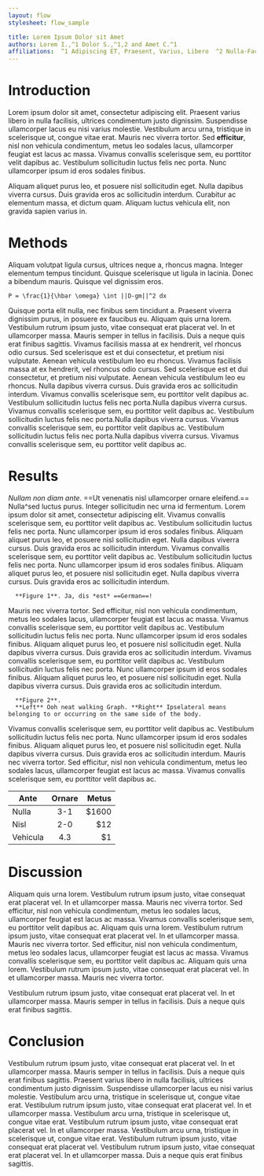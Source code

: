 ```yaml
---
layout: flow
stylesheet: flow_sample

title: Lorem Ipsum Dolor sit Amet
authors: Lorem I.,^1 Dolor S.,^1,2 and Amet C.^1
affiliations:  ^1 Adipiscing ET, Praesent, Varius, Libero  ^2 Nulla-Facilisis, Ultrices, Justo
---
```


# Introduction

Lorem ipsum dolor sit amet, consectetur adipiscing elit. Praesent varius libero in nulla facilisis, ultrices condimentum justo dignissim. Suspendisse ullamcorper lacus eu nisi varius molestie. Vestibulum arcu urna, tristique in scelerisque ut, congue vitae erat. Mauris nec viverra tortor. Sed **efficitur**, nisl non vehicula condimentum, metus leo sodales lacus, ullamcorper feugiat est lacus ac massa. Vivamus convallis scelerisque sem, eu porttitor velit dapibus ac. Vestibulum sollicitudin luctus felis nec porta. Nunc ullamcorper ipsum id eros sodales finibus.

Aliquam aliquet purus leo, et posuere nisl sollicitudin eget. Nulla dapibus viverra cursus. Duis gravida eros ac sollicitudin interdum. Curabitur ac elementum massa, et dictum quam. Aliquam luctus vehicula elit, non gravida sapien varius in.

# Methods

Aliquam volutpat ligula cursus, ultrices neque a, rhoncus magna. Integer elementum tempus tincidunt. Quisque scelerisque ut ligula in lacinia. Donec a bibendum mauris. Quisque vel dignissim eros.

```
P = \frac{1}{\hbar \omega} \int ||D-gm||^2 dx
```

Quisque porta elit nulla, nec finibus sem tincidunt a. Praesent viverra dignissim purus, in posuere ex faucibus eu. Aliquam quis urna lorem. Vestibulum rutrum ipsum justo, vitae consequat erat placerat vel. In et ullamcorper massa. Mauris semper in tellus in facilisis. Duis a neque quis erat finibus sagittis. Vivamus facilisis massa at ex hendrerit, vel rhoncus odio cursus. Sed scelerisque est et dui consectetur, et pretium nisi vulputate. Aenean vehicula vestibulum leo eu rhoncus. Vivamus facilisis massa at ex hendrerit, vel rhoncus odio cursus. Sed scelerisque est et dui consectetur, et pretium nisi vulputate. Aenean vehicula vestibulum leo eu rhoncus. Nulla dapibus viverra cursus. Duis gravida eros ac sollicitudin interdum. Vivamus convallis scelerisque sem, eu porttitor velit dapibus ac. Vestibulum sollicitudin luctus felis nec porta.Nulla dapibus viverra cursus. Vivamus convallis scelerisque sem, eu porttitor velit dapibus ac. Vestibulum sollicitudin luctus felis nec porta.Nulla dapibus viverra cursus. Vivamus convallis scelerisque sem, eu porttitor velit dapibus ac. Vestibulum sollicitudin luctus felis nec porta.Nulla dapibus viverra cursus. Vivamus convallis scelerisque sem, eu porttitor velit dapibus ac.

# Results

*Nullam* _non diam ante_. ==Ut venenatis nisl ullamcorper ornare eleifend.== Nulla^sed luctus purus. Integer sollicitudin nec urna id fermentum. Lorem ipsum dolor sit amet, consectetur adipiscing elit. Vivamus convallis scelerisque sem, eu porttitor velit dapibus ac. Vestibulum sollicitudin luctus felis nec porta. Nunc ullamcorper ipsum id eros sodales finibus. Aliquam aliquet purus leo, et posuere nisl sollicitudin eget. Nulla dapibus viverra cursus. Duis gravida eros ac sollicitudin interdum. Vivamus convallis scelerisque sem, eu porttitor velit dapibus ac. Vestibulum sollicitudin luctus felis nec porta. Nunc ullamcorper ipsum id eros sodales finibus. Aliquam aliquet purus leo, et posuere nisl sollicitudin eget. Nulla dapibus viverra cursus. Duis gravida eros ac sollicitudin interdum.

```lorem.jpg
  **Figure 1**. Ja, dis *est* ==German==!
```
Mauris nec viverra tortor. Sed efficitur, nisl non vehicula condimentum, metus leo sodales lacus, ullamcorper feugiat est lacus ac massa. Vivamus convallis scelerisque sem, eu porttitor velit dapibus ac. Vestibulum sollicitudin luctus felis nec porta. Nunc ullamcorper ipsum id eros sodales finibus. Aliquam aliquet purus leo, et posuere nisl sollicitudin eget. Nulla dapibus viverra cursus. Duis gravida eros ac sollicitudin interdum. Vivamus convallis scelerisque sem, eu porttitor velit dapibus ac. Vestibulum sollicitudin luctus felis nec porta. Nunc ullamcorper ipsum id eros sodales finibus. Aliquam aliquet purus leo, et posuere nisl sollicitudin eget. Nulla dapibus viverra cursus. Duis gravida eros ac sollicitudin interdum.

```ipsum.jpg
  **Figure 2**.
  **Left** Ooh neat walking Graph. **Right** Ipselateral means belonging to or occurring on the same side of the body.
```
Vivamus convallis scelerisque sem, eu porttitor velit dapibus ac. Vestibulum sollicitudin luctus felis nec porta. Nunc ullamcorper ipsum id eros sodales finibus. Aliquam aliquet purus leo, et posuere nisl sollicitudin eget. Nulla dapibus viverra cursus. Duis gravida eros ac sollicitudin interdum. Mauris nec viverra tortor. Sed efficitur, nisl non vehicula condimentum, metus leo sodales lacus, ullamcorper feugiat est lacus ac massa. Vivamus convallis scelerisque sem, eu porttitor velit dapibus ac.

| Ante       | Ornare  | Metus |
| ---------- |:-------:| -----:|
| Nulla      | 3-1     | $1600 |
| Nisl       | 2-0     |   $12 |
| Vehicula   | 4.3     |    $1 |

# Discussion

Aliquam quis urna lorem. Vestibulum rutrum ipsum justo, vitae consequat erat placerat vel. In et ullamcorper massa. Mauris nec viverra tortor. Sed efficitur, nisl non vehicula condimentum, metus leo sodales lacus, ullamcorper feugiat est lacus ac massa. Vivamus convallis scelerisque sem, eu porttitor velit dapibus ac. Aliquam quis urna lorem. Vestibulum rutrum ipsum justo, vitae consequat erat placerat vel. In et ullamcorper massa. Mauris nec viverra tortor. Sed efficitur, nisl non vehicula condimentum, metus leo sodales lacus, ullamcorper feugiat est lacus ac massa. Vivamus convallis scelerisque sem, eu porttitor velit dapibus ac. Aliquam quis urna lorem. Vestibulum rutrum ipsum justo, vitae consequat erat placerat vel. In et ullamcorper massa. Mauris nec viverra tortor.

Vestibulum rutrum ipsum justo, vitae consequat erat placerat vel. In et ullamcorper massa.
Mauris semper in tellus in facilisis. Duis a neque quis erat finibus sagittis.


# Conclusion

Vestibulum rutrum ipsum justo, vitae consequat erat placerat vel. In et ullamcorper massa.
Mauris semper in tellus in facilisis. Duis a neque quis erat finibus sagittis. Praesent varius libero in nulla facilisis, ultrices condimentum justo dignissim. Suspendisse ullamcorper lacus eu nisi varius molestie. Vestibulum arcu urna, tristique in scelerisque ut, congue vitae erat. Vestibulum rutrum ipsum justo, vitae consequat erat placerat vel. In et ullamcorper massa. Vestibulum arcu urna, tristique in scelerisque ut, congue vitae erat. Vestibulum rutrum ipsum justo, vitae consequat erat placerat vel. In et ullamcorper massa. Vestibulum arcu urna, tristique in scelerisque ut, congue vitae erat. Vestibulum rutrum ipsum justo, vitae consequat erat placerat vel. Vestibulum rutrum ipsum justo, vitae consequat erat placerat vel. In et ullamcorper massa. Duis a neque quis erat finibus sagittis.

